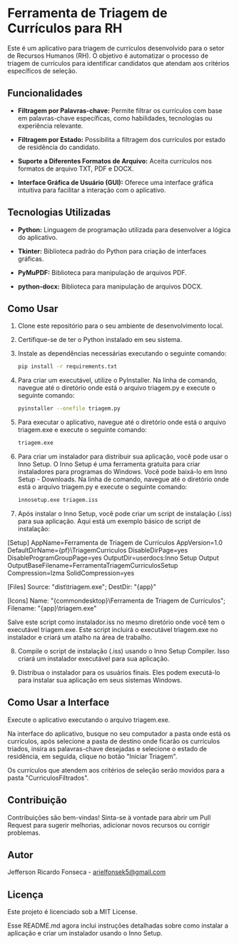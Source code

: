 # Ferramenta de Triagem de Currículos para RH

Este é um aplicativo para triagem de currículos desenvolvido para o setor de Recursos Humanos (RH). O objetivo é automatizar o processo de triagem de currículos para identificar candidatos que atendam aos critérios específicos de seleção.

## Funcionalidades

- **Filtragem por Palavras-chave:** Permite filtrar os currículos com base em palavras-chave específicas, como habilidades, tecnologias ou experiência relevante.
  
- **Filtragem por Estado:** Possibilita a filtragem dos currículos por estado de residência do candidato.

- **Suporte a Diferentes Formatos de Arquivo:** Aceita currículos nos formatos de arquivo TXT, PDF e DOCX.

- **Interface Gráfica de Usuário (GUI):** Oferece uma interface gráfica intuitiva para facilitar a interação com o aplicativo.

## Tecnologias Utilizadas

- **Python:** Linguagem de programação utilizada para desenvolver a lógica do aplicativo.

- **Tkinter:** Biblioteca padrão do Python para criação de interfaces gráficas.

- **PyMuPDF:** Biblioteca para manipulação de arquivos PDF.

- **python-docx:** Biblioteca para manipulação de arquivos DOCX.

## Como Usar

1. Clone este repositório para o seu ambiente de desenvolvimento local.

2. Certifique-se de ter o Python instalado em seu sistema.

3. Instale as dependências necessárias executando o seguinte comando:
   
   ```bash
   pip install -r requirements.txt

4. Para criar um executável, utilize o PyInstaller. Na linha de comando, navegue até o diretório onde está o arquivo triagem.py e execute o seguinte comando:
   
   ```bash
   pyinstaller --onefile triagem.py

5. Para executar o aplicativo, navegue até o diretório onde está o arquivo triagem.exe e execute o seguinte comando:
   
   ```bash
   triagem.exe

6. Para criar um instalador para distribuir sua aplicação, você pode usar o Inno Setup. O Inno Setup é uma ferramenta gratuita para criar instaladores para programas do Windows. Você pode baixá-lo em Inno Setup - Downloads. Na linha de comando, navegue até o diretório onde está o arquivo triagem.py e execute o seguinte comando:
   
   ```bash
   innosetup.exe triagem.iss

7. Após instalar o Inno Setup, você pode criar um script de instalação (.iss) para sua aplicação. Aqui está um exemplo básico de script de instalação: 

[Setup]
AppName=Ferramenta de Triagem de Currículos
AppVersion=1.0
DefaultDirName={pf}\TriagemCurriculos
DisableDirPage=yes
DisableProgramGroupPage=yes
OutputDir=userdocs:Inno Setup Output
OutputBaseFilename=FerramentaTriagemCurriculosSetup
Compression=lzma
SolidCompression=yes

[Files]
Source: "dist\triagem.exe"; DestDir: "{app}"

[Icons]
Name: "{commondesktop}\Ferramenta de Triagem de Currículos"; Filename: "{app}\triagem.exe"

Salve este script como instalador.iss no mesmo diretório onde você tem o executável triagem.exe. Este script incluirá o executável triagem.exe no instalador e criará um atalho na área de trabalho.  

8. Compile o script de instalação (.iss) usando o Inno Setup Compiler. Isso criará um instalador executável para sua aplicação.

9. Distribua o instalador para os usuários finais. Eles podem executá-lo para instalar sua aplicação em seus sistemas Windows.


## Como Usar a Interface

Execute o aplicativo executando o arquivo triagem.exe.

Na interface do aplicativo, busque no seu computador a pasta onde está os currículos, após selecione a pasta de destino onde ficarão os 
currículos triados, insira as palavras-chave desejadas e selecione o estado de residência, em seguida, clique no botão "Iniciar Triagem".

Os currículos que atendem aos critérios de seleção serão movidos para a pasta "CurriculosFiltrados".

## Contribuição
Contribuições são bem-vindas! Sinta-se à vontade para abrir um Pull Request para sugerir melhorias, adicionar novos recursos ou corrigir problemas.

## Autor
Jefferson Ricardo Fonseca - arielfonsek5@gmail.com

## Licença
Este projeto é licenciado sob a MIT License.


Esse README.md agora inclui instruções detalhadas sobre como instalar a aplicação e criar um instalador usando o Inno Setup.


